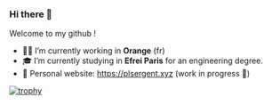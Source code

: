 ### Hi there 👋

Welcome to my github !

- 👷‍♂️ I’m currently working in **Orange** (fr)
- 🎓 I’m currently studying in **Efrei Paris** for an engineering degree.
- 💬 Personal website: https://plsergent.xyz (work in progress 🧰)

[![trophy](https://github-profile-trophy.vercel.app/?username=ryo-ma&theme=onedark)](https://github.com/ryo-ma/github-profile-trophy)
